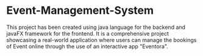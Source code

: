 # Event-Management-System
This project has been created using java language for the backend and javaFX framework for the frontend. It is a comprehensive project showcasing a real-world application where users can manage the bookings of Event online through the use of an interactive app "Eventora".
